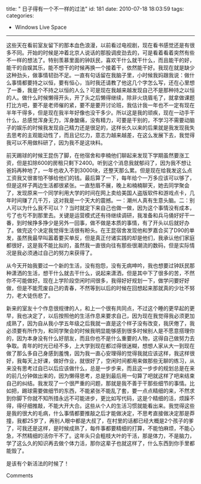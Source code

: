 title: " 日子得有一个不一样的过法"
id: 181
date: 2010-07-18 18:03:59
tags: 
categories: 
- Windows Live Space
---


这些天在看前室友留下的那本血色浪漫，以前看过电视剧，现在看书感觉还是有很多不同。开始的时候是冲着北京人说话的那股调皮劲去的，可是看着看着突然有些不一样的想法了。特别羡慕里面的钟跃民，喜欢干什么就干什么，而且能干的好，能干的自娱其乐，能不想干的时候再换一个接着干，依然能干好。我现在就是缺少这种劲头，做事情韧劲不足。一直有句话留在我脑子里，小时候我妈跟我说：做什么事情都要持之以恒，要有恒心，当时我还请教了他这几个字怎么写，还在心里想了一番，我是个不持之以恒的人么？可是现在我越来越发现自己不是那种持之以恒的人。做什么时候懒得开头，开了头之后懒得继续，除非火烧眉毛了，就拿做课题打比方吧，要不是老师催的紧，要不是要开讨论班，我估计我一年也不一定有现在半年干得多，但是现在我半年好像也没干多少。所以这是我的顽疾，现在一动手干什么，总感觉浑身无力，浑身酸痛，没有精力，可要是干别的，不学习不需要动脑子的娱乐的时候我发现自己精力还是很足的，这样长久以来的后果就是我发现我失去思考的主观能动性了，而且记忆力，意志力越来越差，在这么发展下去，我觉得我可以不用做科研了，因为我不是这块料。

前天踢球的时候王昆伤了脚，在他宿舍和李楠他们聊起来发现下学期虽然要涨工资，但是扣除600的房租只剩下2400。听到这个消息我就郁闷了，因为我不想让爸妈再种地了，一年也收入不到3000块，还整天那么累。但是现在给我发这么点工资我又很害怕不够给他们的钱。最后算了一下，每年给个一万多应该可以够了，但是这样子两边生活都很紧张。一直愁眉不展，晚上和楠楠聊天，她去同学聚会了，发现原来一个同学利用大学的时间在网上卖给美国人盗版软件和游戏点卡，几年时间赚了几千万，这对我是一个天大的震撼。一：潮州人真有生意头脑。二：别人可以为什么我不可以？？当时就定下来自己也做一做，因为这个事情没有成本，亏了也亏不到那里去。关键是运营模式还有待继续调研，我准备和兵马俑好好干一番，到时候挣多挣少是另外一回事，做不做是本质的事情，有了开头以后就好办了。做完这个决定我觉得生活很有盼头。在王昆宿舍发现他和罗嘉合买了D90的单发，虽然我最早叫嚣着要买单反，但是真正付诸实践的却是他们，我承认他们家庭都很好，这是我不能比拟的，虽然我一直很向往有那些很潮流的数码，但是实际情况是我必须通过自己的努力来获得了。

从今天开始我要过一个新的生活，没有抱怨，没有无病呻吟，我也想要过钟跃民那种潇洒的生活，想干什么就去干什么，说起来潇洒，但是其中下了很多的苦，不然你不可能做好。现在上学阶段空闲时间很多，我得好好规划一下，做学问要好好做，但是不能荒废自己的青春，不然等到以后的时候在回想起来那就真的少壮不努力，老大徒伤悲了。

新来的室友十个作息很规律的人，和上一个很有共同点，不过这个睡的更早起的更早，我也决定了，以后按照他的生活作息来要求自己，因为现在我觉得我必须更加成熟了，因为自从我小学五年级之后我就一直是这个样子没有改变，我厌倦了，我必须要有所作为，和同学聚会的时候我明显能够感到很多时候别人是不愿意搭理你的，因为本身没有什么好朋友，而且你也不是什么重要的人物，这得自己做努力去争取。青年的时光已经不多，上大学到现在都过得很迷糊，想想人家从大一到现在做了那么多自己身感到羞愧，因为我一直心安理得的觉得我就应该这样，我这样很好，我每天上好课，做好作业，就很好了，空闲时间都用来做那些无聊的练习，从来没有思考过自已以后应该做什么，总是一步步来，而且这一步步的规划总是在来的前几分钟做出来的，因为懒得思考，总是到最后用一句算了吧就这样了吧来结束自己的纠结。我发现了一个很严重的问题，那就是我不善于干那些细节的事情。比如把，踢球需要做细节的东西，不能紧张不能乱了套，要一点点精细的来，不然求到你脚下你就不知所措永远不可能进步，更比如写代码，这是个精细的活，烦躁不得，得仔细推敲，不能大开大合。这些从个人的生活习惯就能看出来。我觉得这些是我的很大的毛病，什么事情都要推敲之后才能做决定，不思考直接做决定那是莽撞，我都25岁了，再别人眼中都是大叔了，在村里的话都已经大概是2个孩子的爹了，可我还是这样，是时候成熟了，每件事都要精细的打算，不能怕麻烦，不能心急，不然精细的活你干不了。这年头只会粗枝大叶的干活，那是体力，不是脑力，学了这么久的知识再去做个体力活，那你这辈子也就这样了，什么东西到你手里都能毁了。

是该有个新活法的时候了！

Comments
